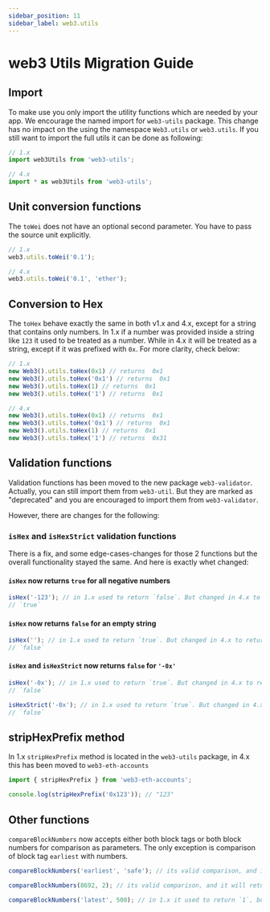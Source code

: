 ```yaml
---
sidebar_position: 11
sidebar_label: web3.utils
---
```


# web3 Utils Migration Guide

## Import

To make use you only import the utility functions which are needed by your app. We encourage the named import for `web3-utils` package. This change has no impact on the using the namespace `Web3.utils` or `web3.utils`. If you still want to import the full utils it can be done as following:

```ts
// 1.x
import web3Utils from 'web3-utils';

// 4.x
import * as web3Utils from 'web3-utils';
```

## Unit conversion functions

The `toWei` does not have an optional second parameter. You have to pass the source unit explicitly.

```ts
// 1.x
web3.utils.toWei('0.1');

// 4.x
web3.utils.toWei('0.1', 'ether');
```

## Conversion to Hex

The `toHex` behave exactly the same in both v1.x and 4.x, except for a string that contains only numbers. In 1.x if a number was provided inside a string like `123` it used to be treated as a number. While in 4.x it will be treated as a string, except if it was prefixed with `0x`. For more clarity, check below: 

```ts
// 1.x
new Web3().utils.toHex(0x1) // returns  0x1
new Web3().utils.toHex('0x1') // returns  0x1
new Web3().utils.toHex(1) // returns  0x1
new Web3().utils.toHex('1') // returns  0x1

// 4.x
new Web3().utils.toHex(0x1) // returns  0x1
new Web3().utils.toHex('0x1') // returns  0x1
new Web3().utils.toHex(1) // returns  0x1
new Web3().utils.toHex('1') // returns  0x31
```

## Validation functions

Validation functions has been moved to the new package `web3-validator`. Actually, you can still import them from `web3-util`. But they are marked as "deprecated" and you are encouraged to import them from `web3-validator`.

However, there are changes for the following:

### `isHex` and `isHexStrict` validation functions

There is a fix, and some edge-cases-changes for those 2 functions but the overall functionality stayed the same. And here is exactly whet changed:

#### `isHex` now returns `true` for all negative numbers

```ts
isHex('-123'); // in 1.x used to return `false`. But changed in 4.x to return `true`
// `true`
```

#### `isHex` now returns `false` for an empty string

```ts
isHex(''); // in 1.x used to return `true`. But changed in 4.x to return `false`
// `false`
```

#### `isHex` and `isHexStrict` now returns `false` for `'-0x'`

```ts
isHex('-0x'); // in 1.x used to return `true`. But changed in 4.x to return `false`
// `false`

isHexStrict('-0x'); // in 1.x used to return `true`. But changed in 4.x to return `false`
// `false`
```
## stripHexPrefix method

In 1.x `stripHexPrefix` method is located in the `web3-utils` package, in 4.x this has been moved to `web3-eth-accounts`

```typescript
import { stripHexPrefix } from 'web3-eth-accounts';

console.log(stripHexPrefix('0x123')); // "123"

```

## Other functions

`compareBlockNumbers` now accepts either both block tags or both block numbers for comparison as parameters. The only exception is comparison of block tag `earliest` with numbers.

```ts
compareBlockNumbers('earliest', 'safe'); // its valid comparison, and it will return `-1`

compareBlockNumbers(8692, 2); // its valid comparison, and it will return `1`

compareBlockNumbers('latest', 500); // in 1.x it used to return `1`, but now it will throw error InvalidBlockError
```
